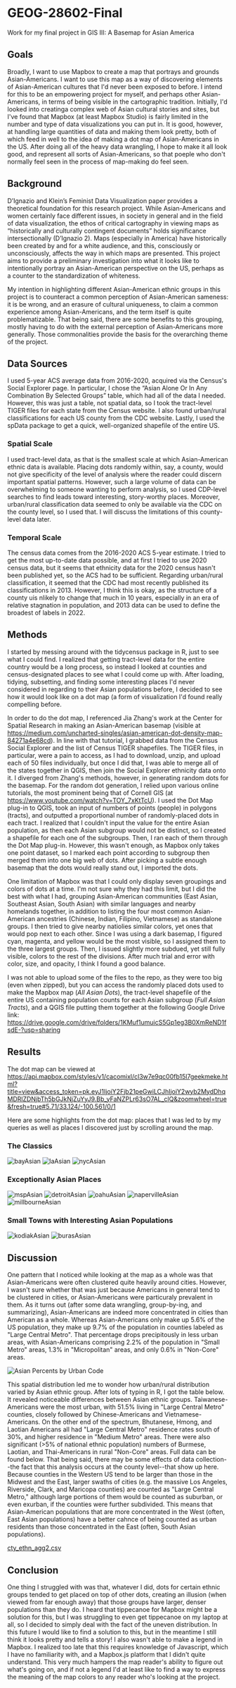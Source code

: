 # GEOG-28602-Final
Work for my final project in GIS III: A Basemap for Asian America

## Goals
Broadly, I want to use Mapbox to create a map that portrays and grounds Asian-Americans. I want to use this map as a way of discovering elements of Asian-American cultures that I'd never been exposed to before. I intend for this to be an empowering project for myself, and perhaps other Asian-Americans, in terms of being visible in the cartographic tradition. Initially, I'd looked into creatinga complex web of Asian cultural stories and sites, but I've found that Mapbox (at least Mapbox Studio) is fairly limited in the number and type of data visualizations you can put in. It is good, however, at handling large quantities of data and making them look pretty, both of which feed in well to the idea of making a dot map of Asian-Americans in the US. After doing all of the heavy data wrangling, I hope to make it all look good, and represent all sorts of Asian-Americans, so that poeple who don't normally feel seen in the process of map-making do feel seen.


## Background
D’Ignazio and Klein’s Feminist Data Visualization paper provides a theoretical foundation for this research project. While Asian-Americans and women certainly face different issues, in society in general and in the field of data visualization, the ethos of critical cartography in viewing maps as “historically and culturally contingent documents” holds significance intersectionally (D’Ignazio 2). Maps (especially in America) have historically been created by and for a white audience, and this, consciously or unconsciously, affects the way in which maps are presented. This project aims to provide a preliminary investigation into what it looks like to intentionally portray an Asian-American perspective on the US, perhaps as a counter to the standardization of whiteness.

My intention in highlighting different Asian-American ethnic groups in this project is to counteract a common perception of Asian-American sameness: it is be wrong, and an erasure of cultural uniqueness, to claim a common experience among Asian-Americans, and the term itself is quite problematizable. That being said, there are some benefits to this grouping, mostly having to do with the external perception of Asian-Americans more generally. Those commonalities provide the basis for the overarching theme of the project.


## Data Sources
I used 5-year ACS average data from 2016-2020, acquired via the Census's Social Explorer page. In particular, I chose the “Asian Alone Or In Any Combination By Selected Groups” table, which had all of the data I needed. However, this was just a table, not spatial data, so I took the tract-level TIGER files for each state from the Census website. I also found urban/rural classifications for each US county from the CDC website. Lastly, I used the spData package to get a quick, well-organized shapefile of the entire US.

### Spatial Scale
I used tract-level data, as that is the smallest scale at which Asian-American ethnic data is available. Placing dots randomly within, say, a county, would not give specificity of the level of analysis where the reader could discern important spatial patterns. However, such a large volume of data can be overwhelming to someone wanting to perform analysis, so I used CDP-level searches to find leads toward interesting, story-worthy places. Moreover, urban/rural classification data seemed to only be available via the CDC on the county level, so I used that. I will discuss the limitations of this county-level data later.

### Temporal Scale
The census data comes from the 2016-2020 ACS 5-year estimate. I tried to get the most up-to-date data possible, and at first I tried to use 2020 census data, but it seems that ethnicity data for the 2020 census hasn't been published yet, so the ACS had to be sufficient. Regarding urban/rural classification, it seemed that the CDC had most recently published its classifications in 2013. However, I think this is okay, as the structure of a county uis nlikely to change that much in 10 years, especially in an era of relative stagnation in population, and 2013 data can be used to define the broadest of labels in 2022.

## Methods

I started by messing around with the tidycensus package in R, just to see what I could find. I realized that getting tract-level data for the entire country would be a long process, so instead I looked at counties and census-designated places to see what I could come up with. After loading, tidying, subsetting, and finding some interesting places I'd never considered in regarding to their Asian populations before, I decided to see how it would look like on a dot map (a form of visualization I'd found really compelling before.

In order to do the dot map, I referenced Jia Zhang's work at the Center for Spatial Research in making an Asian-American basemap (visible at https://medium.com/uncharted-singles/asian-american-dot-density-map-84271a4e68cd). In line with that tutorial, I grabbed data from the Census Social Explorer and the list of Census TIGER shapefiles. The TIGER files, in particular, were a pain to access, as I had to download, unzip, and upload each of 50 files individually, but once I did that, I was able to merge all of the states together in QGIS, then join the Social Explorer ethnicity data onto it. I diverged from Zhang's methods, however, in generating random dots for the basemap. For the random dot generation, I relied upon various online tutorials, the most prominent being that of Cornell GIS (at https://www.youtube.com/watch?v=TOY_7xKtTcU). I used the Dot Map plug-in to QGIS, took an input of numbers of points (people) in polygons (tracts), and outputted a proportional number of randomly-placed dots in each tract. I realized that I couldn't input the value for the entire Asian population, as then each Asian subgroup would not be distinct, so I created a shapefile for each one of the subgroups. Then, I ran each of them through the Dot Map plug-in. However, this wasn't enough, as Mapbox only takes one point dataset, so I marked each point according to subgroup then merged them into one big web of dots. After picking a subtle enough basemap that the dots would really stand out, I imported the dots.

One limitation of Mapbox was that I could only display seven groupings and colors of dots at a time. I'm not sure why they had this limit, but I did the best with what I had, grouping Asian-American communities (East Asian, Southeast Asian, South Asian) with similar languages and nearby homelands together, in addition to listing the four most common Asian-American ancestries (Chinese, Indian, Filipino, Vietnamese) as standalone groups. I then tried to give nearby natiolies similar colors, yet ones that would pop next to each other. Since I was using a dark basemap, I figured cyan, magenta, and yellow would be the most visible, so I assigned them to the three largest groups. Then, I issued slightly more subdued, yet still fully visible, colors to the rest of the divisions. After much trial and error with color, size, and opacity, I think I found a good balance.

I was not able to upload some of the files to the repo, as they were too big (even when zipped), but you can access the randomly placed dots used to make the Mapbox map (_All Asian Dots_), the tract-level shapefile of the entire US containing population counts for each Asian subgroup (_Full Asian Tracts_), and a QGIS file putting them together at the following Google Drive link: https://drive.google.com/drive/folders/1KMuf1umuicS5Gp1eg3B0XmReND1fsdE-?usp=sharing


## Results
The dot map can be viewed at https://api.mapbox.com/styles/v1/cacomixl/cl3w7e9qc00fb15l7geekmeke.html?title=view&access_token=pk.eyJ1IjoiY2Fjb21peGwiLCJhIjoiY2wyb2MydDhqMDRlZDNjbTh5bGJkNjZuYyJ9.Bb_yFaNZPLr63sO7AL_clQ&zoomwheel=true&fresh=true#5.71/33.124/-100.561/0/1

Here are some highlights from the dot map: places that I was led to by my queries as well as places I discovered just by scrolling around the map.

### The Classics
![bayAsian](https://user-images.githubusercontent.com/104388190/171633497-de9807b1-7e45-4b15-874b-5263f9d0deb6.jpg)
![laAsian](https://user-images.githubusercontent.com/104388190/171633523-f7e352b4-9ca7-4d0f-98d9-e4ebf620c553.jpg)
![nycAsian](https://user-images.githubusercontent.com/104388190/171633536-7d436f19-7891-4f40-98ff-132e1f04dfa2.jpg)

### Exceptionally Asian Places
![mspAsian](https://user-images.githubusercontent.com/104388190/171633627-6de32c4d-9a59-4e36-bc5d-c154da2ecf12.jpg)
![detroitAsian](https://user-images.githubusercontent.com/104388190/171633677-11c136a9-1009-494b-a04e-debafa7ba829.jpg)
![oahuAsian](https://user-images.githubusercontent.com/104388190/171633563-224c641d-def5-4d5a-9fd2-6e66b070175a.jpg)
![napervilleAsian](https://user-images.githubusercontent.com/104388190/171635128-869d24a4-dda5-45e1-beff-1c369c31aecc.jpg)
![millbourneAsian](https://user-images.githubusercontent.com/104388190/171635095-e0559bbe-c7d6-4b6d-a61a-ef6c65a602d2.jpg)

### Small Towns with Interesting Asian Populations
![kodiakAsian](https://user-images.githubusercontent.com/104388190/171633711-cf6fdaf5-1ad8-462c-a94e-c248fa4d817a.jpg)
![burasAsian](https://user-images.githubusercontent.com/104388190/171633750-24ff31ba-237a-48fa-80f5-5c0543671950.jpg)

## Discussion
One pattern that I noticed while looking at the map as a whole was that Asian-Americans were often clustered quite heavily around cities. However, I wasn't sure whether that was just because Americans in general tend to be clustered in cities, or Asian-Americans were particuraly prevalent in them. As it turns out (after some data wrangling, group-by-ing, and summarizing), Asian-Americans are indeed more concentrated in cities than American as a whole. Whereas Asian-Americans only make up 5.6% of the US population, they make up 9.7% of the population in counties labeled as "Large Central Metro". That percentage drops precipitously in less urban areas, with Asian-Americans comprising 2.2% of the population in "Small Metro" areas, 1.3% in "Micropolitan" areas, and only 0.6% in "Non-Core" areas.

![Asian Percents by Urban Code](https://user-images.githubusercontent.com/104388190/171604802-0c5d8163-d1ae-4694-916b-f1e437f59126.jpg)

This spatial distribution led me to wonder how urban/rural distribution varied by Asian ethnic group. After lots of typing in R, I got the table below. It revealed noticeable differences between Asian ethnic groups. Taiwanese-Americans were the most urban, with 51.5% living in "Large Central Metro" counties, closely followed by Chinese-Americans and Vietnamese-Americans. On the other end of the spectrum, Bhutanese, Hmong, and Laotian Americans all had "Large Central Metro" residence rates south of 30%, and higher residence in "Medium Metro" areas. There were also significant (>5% of national ethnic population) numbers of Burmese, Laotian, and Thai-Americans in rural "Non-Core" areas. Full data can be found below. That being said, there may be some effects of data collection--the fact that this analysis occurs at the county level--that show up here. Because counties in the Western US tend to be larger than those in the Midwest and the East, larger swaths of cities (e.g. the massive Los Angeles, Riverside, Clark, and Maricopa counties) are counted as "Large Central Metro," although large portions of them would be counted as suburban, or even exurban, if the counties were further subdivided. This means that Asian-American populations that are more concentrated in the West (often, East Asian populations) have a better cahnce of being counted as urban residents than those concentrated in the East (often, South Asian populations).

[cty_ethn_agg2.csv](https://github.com/cacomixl/GEOG-28602-Final/files/8822762/cty_ethn_agg2.csv)


## Conclusion

One thing I struggled with was that, whatever I did, dots for certain ethnic groups tended to get placed on top of other dots, creating an illusion (when viewed from far enough away) that those groups have larger, denser populations than they do. I heard that tippecanoe for Mapbox might be a solution for this, but I was struggling to even get tippecanoe on my laptop at all, so I decided to simply deal with the fact of the uneven distribution. In this future I would like to find a solution to this, but in the meantime I still think it looks pretty and tells a story! I also wasn't able to make a legend in Mapbox. I realized too late that this requires knowledge of Javascript, which I have no familiarity with, and a Mapbox.js platform that I didn't quite understand. This very much hampers the map reader's ability to figure out what's going on, and if not a legend I'd at least like to find a way to express the meaning of the map colors to any reader who's looking at the project.
